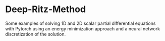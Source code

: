 # Deep-Ritz-Method

Some examples of solving 1D and 2D scalar partial differential equations with Pytorch using an energy minimization approach and a neural network discretization of the solution.
